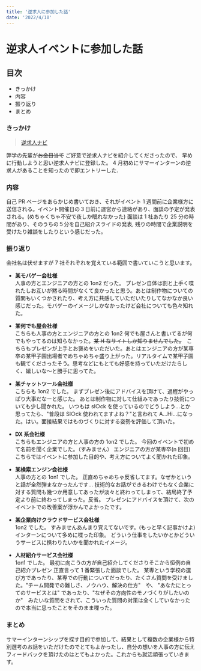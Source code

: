 ```yaml
---
title: '逆求人に参加した話'
date: '2022/4/10'
---
```


# 逆求人イベントに参加した話

## 目次

- きっかけ
- 内容
- 振り返り
- まとめ

### きっかけ

> [逆求人ナビ](https://www.studenthunting.com/)

弊学の先輩が~~お金目当て~~ ご好意で逆求人ナビを紹介してくださったので、
早めに行動しようと思い逆求人ナビに登録した。
4 月初めにサマーインターンの逆求人があることを知ったので即エントリーした.

### 内容

自己 PR ページをあらかじめ書いておき、それがイベント 1 週間前に企業様方に送信される。イベント開催日の３日前に運営から連絡があり、面談の予定が発表される。(めちゃくちゃ不安で夜しか眠れなかった)
面談は 1 社あたり 25 分の時間があり、そのうちの５分を自己紹介スライドの発表,
残りの時間で企業説明を受けたり雑談をしたりという感じだった。

### 振り返り

会社名は伏せますが 7 社それぞれを覚えている範囲で書いていこうと思います。

- **某モバゲー会社様**  
  人事の方とエンジニアの方との 1on2 だった。
  プレゼン自体は割と上手く喋れたしお互いが黙る時間がなくて良かったと思う。あとは制作物についての質問もいくつかされたり、考え方に共感していただいたりしてなかなか良い感じだった。モバゲーのイメージしかなかったけど会社についても色々知れた。

- **某何でも屋会社様**  
  こちらも人事の方とエンジニアの方との 1on2
  何でも屋さんと書いてるが何でもやってるのは知らなかった。~~某 H なサイトしか知りませんでした。~~　こちらもプレゼンが上手とお褒めをいただいた。あとはエンジニアの方が某専卒の某甲子園出場者でめちゃめちゃ盛り上がった。リアルタイムで某甲子園も観てくださったそう。思考などにもとても好感を持っていただけたらしく、嬉しいな〜と勝手に思ってた。

- **某チャットツール会社様**  
  こちらも 1on2 でした。
  まずプレゼン後にアドバイスを頂けて、過程がやっぱり大事だなーと感じた。
  あとは制作物に対して仕組みであったり技術についても少し聞かれた。
  いつもは sl○ck を使っているのでどうしよう...とか思ってたら、"普段は Sl○ck 使われてますよね？"と言われて A...Hi...になった。はい。面接結果ではものづくりに対する姿勢を評価して頂いた。

- **DX 系会社様**  
  こちらもエンジニアの方と人事の方の 1on2 でした。
  今回のイベントで初めて名前を聞く企業でした。（すみません）
  エンジニアの方が某専卒(n 回目)こちらではイベントに参加した目的や、考え方についてよく聞かれた印象。

- **某検索エンジン会社様**  
  人事の方との 1on1 でした。
  正直めちゃめちゃ反省してます。なぜかというと話が全然弾まなかったんです...
  技術的なお話ができるわけでもなく企業に対する質問も幾つか用意してあったが淡々と終わってしまって、結局終了予定より前に終わってしまった。反省。
  プレゼンにアドバイスを頂けて、次のイベントでの改善案が浮かんでよかったです。

- **某企業向けクラウドサービス会社様**  
  1on2 でした。
  すみませんあんまり覚えてないです。(もっと早く記事かけよ)
  インターンについて多めに喋った印象。
  どういう仕事をしたいかとかどういうサービスに携わりたいかを聞かれたイメージ。

- **人材紹介サービス会社様**  
  1on1 でした。
  最初に向こうの方が自己紹介してくださりそこから恒例の自己紹介プレゼン
  正直言って 1 番緊張した面談でした。
  某専という学校の選び方であったり、某専での行動についてだったり、たくさん質問を受けました。"チーム開発での難しさ、ノウハウ、解決の仕方"　や、 "あなたにとってのサービスとは" であったり、"なぜその方向性のモノづくりがしたいのか"　みたいな質問をされて、こういった質問の対策は全くしていなかったので本当に思ったことをそのまま喋った。

### まとめ

サマーインターンシップを探す目的で参加して、結果として複数の企業様から特別選考のお話をいただけたのでとてもよかったし、自分の想いを人事の方に伝えフィードバックを頂けたのはとてもよかった。これからも就活頑張っていきます。

